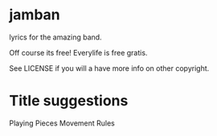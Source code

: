 # jamban

lyrics for the amazing band.

Off course its free! Everylife is free gratis.

See LICENSE if you will a have more info on other copyright.



# Title suggestions

Playing Pieces
Movement Rules
